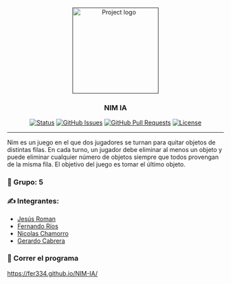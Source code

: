 <p align="center">
  <a href="" rel="noopener">
 <img width=200px height=200px src="https://i.imgur.com/6wj0hh6.jpg" alt="Project logo"></a>
</p>

<h3 align="center">NIM IA</h3>

<div align="center">

[![Status](https://img.shields.io/badge/status-active-success.svg)]()
[![GitHub Issues](https://img.shields.io/github/issues/kylelobo/The-Documentation-Compendium.svg)](https://github.com/fer334/NIM-AI/issues)
[![GitHub Pull Requests](https://img.shields.io/github/issues-pr/kylelobo/The-Documentation-Compendium.svg)](https://github.com/fer334/NIM-AI/pulls)
[![License](https://img.shields.io/badge/license-MIT-blue.svg)](/LICENSE)

</div>

---
Nim es un juego en el que dos jugadores se turnan para quitar objetos de distintas filas. En cada turno, un jugador debe eliminar al menos un objeto y puede eliminar cualquier número de objetos siempre que todos provengan de la misma fila. El objetivo del juego es tomar el último objeto.
### 📝 Grupo: 5

### ✍️ Integrantes:
- [Jesús Roman](https://github.com/jesusromanm99)
- [Fernando Ríos](https://github.com/fer334)
- [Nicolas Chamorro](https://github.com/nicodev77)
- [Gerardo Cabrera](https://github.com/ger99)

### 🚀 Correr el programa
https://fer334.github.io/NIM-IA/

